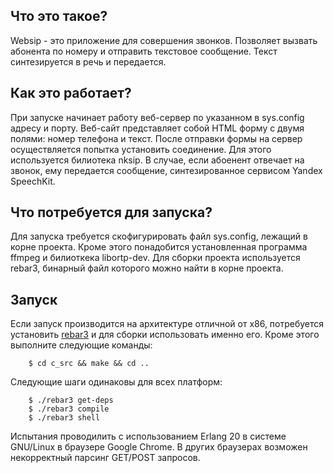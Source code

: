 ## Что это такое?

Websip - это приложение для совершения звонков. Позволяет вызвать 
абонента по номеру и отправить текстовое сообщение. Текст 
синтезируется в речь и передается. 

## Как это работает?

При запуске начинает работу веб-сервер по указанном в sys.config 
адресу и порту. Веб-сайт представляет собой HTML форму с двумя 
полями: номер телефона и текст. После отправки формы на сервер
осуществляется попытка установить соединение. Для этого используется
билиотека nksip. В случае, если абоенент отвечает на звонок,
ему передается сообщение, синтезированное сервисом Yandex SpeechKit.

## Что потребуется для запуска?

Для запуска требуется скофигурировать файл sys.config, лежащий в 
корне проекта. Кроме этого понадобится установленная программа 
ffmpeg и билиоткека libortp-dev. Для сборки проекта используется rebar3,
бинарный файл которого можно найти в корне проекта.

## Запуск

Если запуск производится на архитектуре отличной от x86, потребуется
установить [rebar3](https://github.com/erlang/rebar3) и для сборки использовать именно его. Кроме этого выполните следующие команды:

```
    $ cd c_src && make && cd ..
```

Следующие шаги одинаковы для всех платформ: 

```
    $ ./rebar3 get-deps
    $ ./rebar3 compile
    $ ./rebar3 shell
```
Испытания проводилить с использованием Erlang 20 в системе GNU/Linux в браузере Google Chrome.
В других браузерах возможен некорректный парсинг GET/POST запросов. 